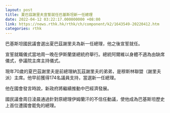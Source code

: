 ```yaml
---
layout: post
title: 夏巴茲謝里夫宣誓就任巴基斯坦新一任總理
date: 2022-04-12 03:22:17.000000000 +08:00
link: https://news.rthk.hk/rthk/ch/component/k2/1643549-20220412.htm
categories: rthk
---
```


巴基斯坦國民議會選出夏巴茲謝里夫為新一任總理，他之後宣誓就任。

宣誓就職儀式當地周一晚在伊斯蘭堡總統府舉行。總統阿爾維以身體不適為由缺席儀式，參議院主席主持儀式。

現年70歲的夏巴茲謝里夫是前總理納瓦茲謝里夫的弟弟，是穆斯林聯盟（謝里夫派）主席。他早前獲得174名議員支持，當選新一任總理。

他在國會發言時說，新政府將繼續推動中巴經濟發展。

國民議會周日淩晨通過針對原總理伊姆蘭汗的不信任動議，使他成為巴基斯坦歷史上首位遭國會罷免的總理。
